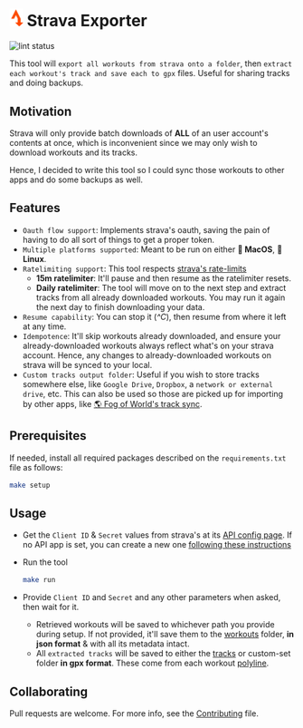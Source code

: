 # <img src="./img/Strava_Exporter_Logo.png" alt="logo" width="24"> Strava Exporter 

![lint status](https://github.com/korrd/strava-exporter/actions/workflows/pylint.yml/badge.svg)

This tool will `export all workouts from strava onto a folder`, then `extract each workout's track and save each to gpx` files. Useful for sharing tracks and doing backups.

## Motivation

Strava will only provide batch downloads of **ALL** of an user account's contents at once, which is inconvenient since we may only wish to download workouts and its tracks.

Hence, I decided to write this tool so I could sync those workouts to other apps and do some backups as well.

## Features

- `Oauth flow support`: Implements strava's oauth, saving the pain of having to do all sort of things to get a proper token.
- `Multiple platforms supported`: Meant to be run on either **🍎 MacOS**, **🐧 Linux**.
- `Ratelimiting support`: This tool respects [strava's rate-limits](https://developers.strava.com/docs/rate-limits/)
  - **15m ratelimiter**: It'll pause and then resume as the ratelimiter resets.
  - **Daily ratelimiter**: The tool will move on to the next step and extract tracks from all already downloaded workouts. You may run it again the next day to finish downloading your data.
- `Resume capability`: You can stop it (*^C*), then resume from where it left at any time.
- `Idempotence`: It'll skip workouts already downloaded, and ensure your already-downloaded workouts always reflect what's on your strava account. Hence, any changes to already-downloaded workouts on strava will be synced to your local.
- `Custom tracks output folder`: Useful if you wish to store tracks somewhere else, like `Google Drive`, `Dropbox`, a `network or external drive`, etc. This can also be used so those are picked up for importing by other apps, like [🌎 Fog of World's track sync](https://medium.com/p/b29f73172b7e).

## Prerequisites

If needed, install all required packages described on the `requirements.txt` file as follows:

```bash
make setup
```

## Usage

<!-- <video width="640" controls autoplay> -->
<!-- <source src="https://raw.githubusercontent.com/Korrd/strava-exporter/main/img/strava-exporter.mp4" type="video/mp4">
  Your browser does not support the video tag.
</video> -->

- Get the `Client ID` & `Secret` values from strava's at its [API config page](https://www.strava.com/settings/api). If no API app is set, you can create a new one [following these instructions](https://developers.strava.com/docs/getting-started/#account)

- Run the tool
  ```bash
  make run
  ```
- Provide `Client ID` and `Secret` and any other parameters when asked, then wait for it.

  - Retrieved workouts will be saved to whichever path you provide during setup. If not provided, it'll save them to the [workouts](./workouts/) folder, **in json format** & with all its metadata intact.
  - All `extracted tracks` will be saved to either the [tracks](./tracks/) or custom-set folder **in gpx format**. These come from each workout [polyline](https://developers.google.com/maps/documentation/utilities/polylinealgorithm).

## Collaborating

Pull requests are welcome. For more info, see the [Contributing](./CONTRIBUTING.md) file.
